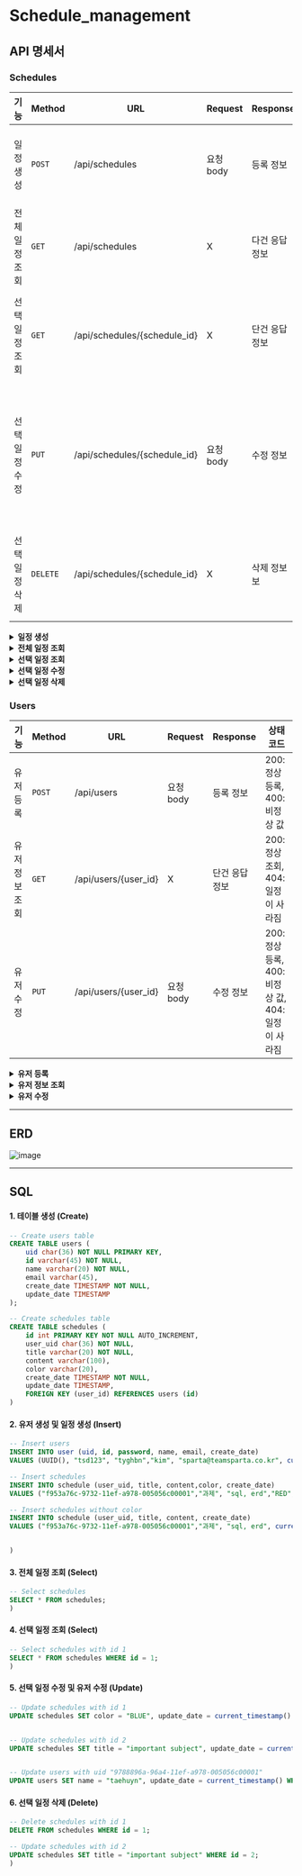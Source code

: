# Schedule_management

## API 명세서
### Schedules
|기능|Method|URL|Request|Response|상태코드|
|----|---|---|---|---|---|
|일정 생성|`POST`|/api/schedules|요청 body|등록 정보|200: 정상 등록, 400: 비정상 값|
|전체 일정 조회|`GET`|/api/schedules| X |다건 응답 정보|200: 정상 조회|
|선택 일정 조회|`GET`|/api/schedules/{schedule_id}| X |단건 응답 정보|200: 정상 조회, 404: 일정이 사라짐|
|선택 일정 수정|`PUT`|/api/schedules/{schedule_id}|요청 body|수정 정보|200: 정상등록, 400: 비정상 값, 404: 일정이 사라짐|
|선택 일정 삭제|`DELETE`|/api/schedules/{schedule_id}| X | 삭제 정보보 |204: 정상 등록, 404: 일정이 사라짐|

<details>
  <summary><b>일정 생성</b></summary>
    
- 기본정보
  
    <table>
      <tr>
        <td ><b>메소드</b></td>
        <td ><b>요청 URL</b></td>
      </tr>
      <tr>
        <td>POST</td></td>
        <td >/api/schedules</td>
      </tr>
    </table>


- 예제

    - 요청: POST /api/schedules
   
      ```json
      {
          "user_uid":"9788896a-96a4-11ef-a978-005056c00001",
          "title" : "과제",
          "content" : "꼭 해야함",
          "color" : "RED"
      }
      ```

    - 응답
      
       HTTP/1.1 200 OK
      
       ```json
      {
          "schedul_id":"1"
      }
      ```

- 본문
  
  - 요청
    
    <table>
        <tr>
          <td><b>이름</b></td>
          <td><b>타입</b></td>
          <td><b>설명</b></td>
          <td><b>필수</b></td>
        </tr>
        <tr>
          <td>user_uid</td>
          <td>String</td>
          <td>유저 UID</td>
          <td> O </td>
        </tr>
        <tr>
          <td>title</td>
          <td>String</td>
          <td>일정 제목</td>
          <td> O </td>
        </tr>
        <tr>
          <td>content</td>
          <td>String</td>
          <td>일정 내용</td>
          <td> X </td>
        </tr>
        <tr>
          <td>color</td>
          <td>String</td>
          <td>일정에 나타낼 색깔</td>
          <td> X </td>
        </tr>
      </table>

  - 응답
    
    <table>
        <tr>
          <td><b>이름</b></td>
          <td><b>타입</b></td>
          <td><b>설명</b></td>
          <td><b>필수</b></td>
        </tr>
        <tr>
          <td>schedul_id</td>
          <td>String</td>
          <td>스케쥴의 ID</td>
          <td> O </td>
        </tr>
    </table>
  
    
</details>

<details>
  <summary><b>전체 일정 조회 </b></summary>

- 기본정보
  
    <table>
      <tr>
        <td ><b>메소드</b></td>
        <td ><b>요청 URL</b></td>
      </tr>
      <tr>
        <td>GET</td></td>
        <td >/api/scedules</td>
      </tr>
    </table>


- 예제

  - 요청 : X

  - 응답
 
    HTTP/1.1 200 OK
    
    ```json
    "schedules" :[ {
        "schedule_id": "1",
        "user_uid": "9788896a-96a4-11ef-a978-005056c00001",
        "title" : "과제1",
        "content" : "꼭 해야함",
        "color" : "RED",
        "createdAt":"2024-10-30 18:51:53",
        "updatedAt":"2024-10-30 18:51:53"
    }, {
            "id": "2",
            "user_uid": "9788896a-96a4-11ef-a978-005056c00001",
            "title" : "과제2",
            "content" : "나중에 해야함",
            "color" : "BLUE",
            "createdAt":"2024-10-30 18:52:53"
            "updatedAt":"2024-10-30 18:52:53"
        },
    ]
    ```

- 본문
  
  - 요청 : X

  - 응답
  
    <table>
        <tr>
          <td><b>이름</b></td>
          <td><b>타입</b></td>
          <td><b>설명</b></td>
          <td><b>필수</b></td>
        </tr>
        <tr>
          <td>schedule_id</td>
          <td>String</td>
          <td> 일정의 ID </td>
          <td> O </td>
        </tr>
        <tr>
          <td>user_uid</td>
          <td>String</td>
          <td> 유저 UID </td>
          <td> O </td>
        </tr>
        <tr>
          <td>title</td>
          <td>String</td>
          <td>일정 제목</td>
          <td> O </td>
        </tr>
        <tr>
          <td>content</td>
          <td>String</td>
          <td>일정 내용</td>
          <td> X </td>
        </tr>
        <tr>
          <td>color</td>
          <td>String</td>
          <td>일정에 나타낼 색깔</td>
          <td> X </td>
        </tr>
        <tr>
          <td>createdAt</td>
          <td>String</td>
          <td>일정의 생성 날짜 TIMESTAMP</td>
          <td> O </td>
        </tr>
        <tr>
          <td>updatedAt</td>
          <td>String</td>
          <td>일정의 수정 날짜 TIMESTAMP</td>
          <td> X </td>
        </tr>
      </table>

    
</details>

<details>
  <summary><b>선택 일정 조회 </b></summary>

- 기본정보
  
    <table>
      <tr>
        <td ><b>메소드</b></td>
        <td ><b>요청 URL</b></td>
      </tr>
      <tr>
        <td>GET</td></td>
        <td >/api/scedules/{schedule_id}</td>
      </tr>
    </table>


- 예제

  - 요청: GET /api/schedules/{schedule_id}

  - 응답
 
    HTTP/1.1 200 OK

    ```json
     {
        "schedule_id": "1",
        "user_uid": "9788896a-96a4-11ef-a978-005056c00001",
        "title" : "과제1",
        "content" : "꼭 해야함",
        "color" : "RED",
        "createdAt":"2024-10-30 18:51:53",
        "updatedAt":"2024-10-30 18:51:53"
    }
    ```
- 본문
  
  - 요청 
      
      <table>
        <tr>
          <td><b>이름</b></td>
          <td><b>타입</b></td>
          <td><b>설명</b></td>
          <td> 필수 </td>
        </tr>
        <tr>
          <td>schedule_id</td>
          <td>String</td>
          <td> 일정 id </td>
          <td> O </td>
        </tr>
      </table>

  - 응답
    
    <table>
        <tr>
          <td><b>이름</b></td>
          <td><b>타입</b></td>
          <td><b>설명</b></td>
          <td> O </td>
        </tr>
        <tr>
          <td>schedule_id</td>
          <td>String</td>
          <td> 일정 id </td>
          <td> O </td>
        </tr>
        <tr>
          <td>user_uid</td>
          <td>String</td>
          <td> 유저 UID </td>
          <td> O </td>
        </tr>
        <tr>
          <td>title</td>
          <td>String</td>
          <td>일정 제목</td>
          <td> O </td>
        </tr>
        <tr>
          <td>content</td>
          <td>String</td>
          <td>일정 내용</td>
          <td> X </td>
        </tr>
        <tr>
          <td>color</td>
          <td>String</td>
          <td>일정에 나타낼 색깔깔</td>
          <td> X </td>
        </tr>
        <tr>
          <td>createdAt</td>
          <td>String</td>
          <td>일정의 생성 날짜 timestamp</td>
          <td> O </td>
        </tr>
        <tr>
          <td>updatedAt</td>
          <td>String</td>
          <td>일정의 수정 날짜 timestamp</td>
          <td> X </td>
        </tr>
      </table>

    
</details>

<details>
  <summary><b>선택 일정 수정 </b></summary>

- 기본정보
  
    <table>
      <tr>
        <td ><b>메소드</b></td>
        <td ><b>요청 URL</b></td>
      </tr>
      <tr>
        <td>GET</td></td>
        <td >/api/scedules/{schedule_id}</td>
      </tr>
    </table>


- 예제

  - 요청: PUT /api/schedules/{schedule_id}
  
    ```json
       {
          "schedule_id": "1",
          "user_uid": "9788896a-96a4-11ef-a978-005056c00001",
          "title" : "과제1",
          "content" : "꼭 해야함",
          "color" : "Red"
      }
    ```
  - 응답

    HTTP/1.1 200 OK

    ```json
     {
        "schedul_id":"1"
      }
    ```

- 본문

  - 요청 
    
    <table>
        <tr>
          <td><b>이름</b></td>
          <td><b>타입</b></td>
          <td><b>설명</b></td>
          <td> O </td>
        </tr>
        <tr>
          <td>schedule_id</td>
          <td>String</td>
          <td> 일정 id </td>
          <td> O </td>
        </tr>
        <tr>
          <td>user_uid</td>
          <td>String</td>
          <td> 유저 UID </td>
          <td> O </td>
        </tr>
        <tr>
          <td>title</td>
          <td>String</td>
          <td>일정 제목</td>
          <td> O </td>
        </tr>
        <tr>
          <td>content</td>
          <td>String</td>
          <td>일정 내용</td>
          <td> X </td>
        </tr>
        <tr>
          <td>color</td>
          <td>String</td>
          <td>일정에 나타낼 색깔</td>
          <td> X </td>
        </tr>
      </table>
  
  - 응답
    
    <table>
        <tr>
          <td><b>이름</b></td>
          <td><b>타입</b></td>
          <td><b>설명</b></td>
          <td><b>필수</b></td>
        </tr>
        <tr>
          <td>schedul_id</td>
          <td>String</td>
          <td>스케쥴의 ID</td>
          <td> O </td>
        </tr>
    </table>

</details>

<details>
  <summary><b>선택 일정 삭제 </b></summary>

- 기본정보
  
    <table>
      <tr>
        <td ><b>메소드</b></td>
        <td ><b>요청 URL</b></td>
      </tr>
      <tr>
        <td>GET</td></td>
        <td >/api/scedules/{schedule_id}</td>
      </tr>
    </table>

- 예제

  - 요청: DELETE /api/schedules/{schedule_id}
 
  - 응답
 
    HTTP/1.1 200 OK

    ```json
     {
        "schedul_id":"1"
      }
    ```
- 본문
    
  - 요청
      
      <table>
        <tr>
          <td><b>이름</b></td>
          <td><b>타입</b></td>
          <td><b>설명</b></td>
          <td><b>필수</b></td>
        </tr>
        <tr>
          <td>schedule_id</td>
          <td>String</td>
          <td> 일정 id </td>
          <td> O </td>
        </tr>
      </table>
  
  - 응답
 
     <table>
        <tr>
          <td><b>이름</b></td>
          <td><b>타입</b></td>
          <td><b>설명</b></td>
          <td><b>필수</b></td>
        </tr>
        <tr>
          <td>schedule_id</td>
          <td>String</td>
          <td> 일정 id </td>
          <td> O </td>
        </tr>
      </table>

    
</details>

### Users
|기능|Method|URL|Request|Response|상태코드|
|---|---|---|---|---|---|
|유저 등록|`POST`|/api/users|요청 body|등록 정보|200: 정상 등록, 400: 비정상 값|
|유저 정보 조회|`GET`|/api/users/{user_id}| X |단건 응답 정보|200: 정상 조회, 404: 일정이 사라짐|
|유저 수정|`PUT`|/api/users/{user_id}|요청 body|수정 정보|200: 정상등록, 400: 비정상 값, 404: 일정이 사라짐|

<details>
  <summary><b>유저 등록</b></summary>
    
- 기본정보
  
    <table>
      <tr>
        <td ><b>메소드</b></td>
        <td ><b>요청 URL</b></td>
      </tr>
      <tr>
        <td>POST</td></td>
        <td >/api/users</td>
      </tr>
    </table>


- 예제

  - 요청
    
    ```json
     {
        "user_id": "tyh343",
        "password": "tghf",
        "name": "kim",
        "email" : "kimsparta@sparta.co.kr"
    }
    ```

  - 응답
    
    HTTP/1.1 200 OK
    
    ```json
     {
        "uid": "9788896a-96a4-11ef-a978-005056c00001",
      }
    ```

- 본문
  
  - 요청
  
    <table>
        <tr>
          <td><b>이름</b></td>
          <td><b>타입</b></td>
          <td><b>설명</b></td>
          <td><b>필수</b></td>
        </tr>
        <tr>
          <td>user_id</td>
          <td>String</td>
          <td>유저 ID</td>
          <td> O </td>
        </tr>
        <tr>
          <td>password</td>
          <td>String</td>
          <td>유저 PW</td>
          <td> O </td>
        </tr>
        <tr>
          <td>name</td>
          <td>String</td>
          <td>유저 이름</td>
          <td> O </td>
        </tr>
        <tr>
          <td>email</td>
          <td>String</td>
          <td>유저 EMAIL</td>
          <td> X </td>
        </tr>
      </table>

  - 응답
  
    <table>
        <tr>
          <td><b>이름</b></td>
          <td><b>타입</b></td>
          <td><b>설명</b></td>
          <td><b>필수</b></td>
        </tr>
        <tr>
          <td>uid</td>
          <td>String</td>
          <td> 유저 UID</td>
          <td> O </td>
        </tr>
      </table>

    
</details>

<details>
  <summary><b>유저 정보 조회</b></summary>
    
- 기본정보
  
    <table>
      <tr>
        <td ><b>메소드</b></td>
        <td ><b>요청 URL</b></td>
      </tr>
      <tr>
        <td>GET</td></td>
        <td >/api/users/{user_Id}</td>
      </tr>
    </table>


- 예제

  - 요청 : GET /api/schedules/{user_id}

  - 응답
    
    HTTP/1.1 200 OK
    
    ```json
     {
        "user_id": "tyh343",
        "name": "kim",
        "email" : "kimsparta@sparta.co.kr"
    }
    ```

- 본문

  - 요청
    
    <table>
        <tr>
          <td><b>이름</b></td>
          <td><b>타입</b></td>
          <td><b>설명</b></td>
          <td><b>필수</b></td>
        </tr>
        <tr>
          <td>user_id</td>
          <td>String</td>
          <td> 유저 id </td>
          <td> O </td>
        </tr>
      </table>

  - 응답
    
    <table>
        <tr>
          <td><b>이름</b></td>
          <td><b>타입</b></td>
          <td><b>설명</b></td>
          <td><b>필수</b></td>
        </tr>
        <tr>
          <td>id</td>
          <td>String</td>
          <td>유저 ID</td>
          <td> O </td>
        </tr>
        <tr>
          <td>name</td>
          <td>String</td>
          <td>유저 이름</td>
          <td> O </td>
        </tr>
        <tr>
          <td>email</td>
          <td>String</td>
          <td>유저 EMAIL</td>
          <td> X </td>
        </tr>
      </table>

    
</details>

<details>
  <summary><b>유저 수정</b></summary>
    
- 기본정보
  
    <table>
      <tr>
        <td ><b>메소드</b></td>
        <td ><b>요청 URL</b></td>
      </tr>
      <tr>
        <td>PUT</td></td>
        <td >/api/users/{user_id}</td>
      </tr>
    </table>


- 예제

  - 요청
    
    ```json
     {
        "name": "kim",
        "email" : "kimsparta@sparta.co.kr"
    }
    ```

  - 응답
 
    HTTP/1.1 200 OK
 
    ```json
     {
        "uid": "9788896a-96a4-11ef-a978-005056c00001",
    }
    ```

- 본문

  - 요청 : PUT /api/schedules/{user_id}
  
      <table>
        <tr>
          <td><b>이름</b></td>
          <td><b>타입</b></td>
          <td><b>설명</b></td>
          <td><b>필수</b></td>
        </tr>
        <tr>
          <td>name</td>
          <td>String</td>
          <td>유저 이름</td>
          <td> x </td>
        </tr>
        <tr>
          <td>email</td>
          <td>String</td>
          <td>유저 EMAIL</td>
          <td> x </td>
        </tr>
      </table>

  - 응답
  
      <table>
        <tr>
          <td><b>이름</b></td>
          <td><b>타입</b></td>
          <td><b>설명</b></td>
          <td><b>필수</b></td>
        </tr>
        <tr>
          <td>uid</td>
          <td>String</td>
          <td>유저 UID</td>
          <td> O </td>
        </tr>
      </table>

    
</details>


---

## ERD

![image](https://github.com/user-attachments/assets/8cdeaef2-1212-4b9d-926e-b97402cec4d8)



---

## SQL

#### 1. 테이블 생성 (Create)

```sql
-- Create users table
CREATE TABLE users (
    uid char(36) NOT NULL PRIMARY KEY,
    id varchar(45) NOT NULL,
    name varchar(20) NOT NULL,
    email varchar(45),
    create_date TIMESTAMP NOT NULL,
    update_date TIMESTAMP
);

-- Create schedules table
CREATE TABLE schedules (
    id int PRIMARY KEY NOT NULL AUTO_INCREMENT,
    user_uid char(36) NOT NULL,
    title varchar(20) NOT NULL,
    content varchar(100),
    color varchar(20),
    create_date TIMESTAMP NOT NULL,
    update_date TIMESTAMP,
    FOREIGN KEY (user_id) REFERENCES users (id)
)

```

#### 2. 유저 생성 및 일정 생성 (Insert)

```sql
-- Insert users
INSERT INTO user (uid, id, password, name, email, create_date)
VALUES (UUID(), "tsd123", "tyghbn","kim", "sparta@teamsparta.co.kr", current_timestamp());

-- Insert schedules
INSERT INTO schedule (user_uid, title, content,color, create_date)
VALUES ("f953a76c-9732-11ef-a978-005056c00001","과제", "sql, erd","RED", current_timestamp());

-- Insert schedules without color
INSERT INTO schedule (user_uid, title, content, create_date)
VALUES ("f953a76c-9732-11ef-a978-005056c00001","과제", "sql, erd", current_timestamp());


)

```

#### 3. 전체 일정 조회 (Select)

```sql
-- Select schedules
SELECT * FROM schedules;
)

```

#### 4. 선택 일정 조회 (Select)

```sql
-- Select schedules with id 1
SELECT * FROM schedules WHERE id = 1;
)

```

#### 5. 선택 일정 수정 및 유저 수정 (Update)

```sql
-- Update schedules with id 1
UPDATE schedules SET color = "BLUE", update_date = current_timestamp() WHERE id = 1;


-- Update schedules with id 2
UPDATE schedules SET title = "important subject", update_date = current_timestamp() WHERE id = 2;


-- Update users with uid "9788896a-96a4-11ef-a978-005056c00001"
UPDATE users SET name = "taehuyn", update_date = current_timestamp() WHERE uid = "9788896a-96a4-11ef-a978-005056c00001";


```

#### 6. 선택 일정 삭제  (Delete)

```sql
-- Delete schedules with id 1
DELETE FROM schedules WHERE id = 1;

-- Update schedules with id 2
UPDATE schedules SET title = "important subject" WHERE id = 2;
)
```


